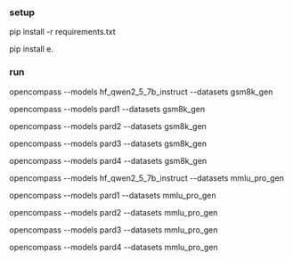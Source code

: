 ### setup
pip install -r requirements.txt

pip install e.


### run
opencompass --models hf_qwen2_5_7b_instruct --datasets gsm8k_gen

opencompass --models pard1 --datasets gsm8k_gen

opencompass --models pard2 --datasets gsm8k_gen

opencompass --models pard3 --datasets gsm8k_gen

opencompass --models pard4 --datasets gsm8k_gen

opencompass --models hf_qwen2_5_7b_instruct --datasets mmlu_pro_gen    

opencompass --models pard1 --datasets mmlu_pro_gen

opencompass --models pard2 --datasets mmlu_pro_gen

opencompass --models pard3 --datasets mmlu_pro_gen

opencompass --models pard4 --datasets mmlu_pro_gen

